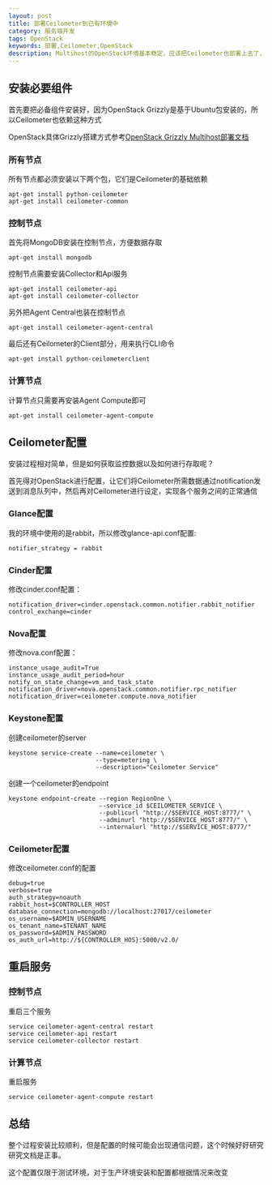 ```yaml
---
layout: post
title: 部署Ceilometer到已有环境中
category: 服务端开发
tags: OpenStack
keywords: 部署,Ceilometer,OpenStack
description: Multihost的OpenStack环境基本稳定，应该把Ceilometer也部署上去了，前后折腾了几次，总算部署完成
---
```


## 安装必要组件

首先要把必备组件安装好，因为OpenStack Grizzly是基于Ubuntu包安装的，所以Ceilometer也依赖这种方式

OpenStack具体Grizzly搭建方式参考[OpenStack Grizzly Multihost部署文档](/2013/05/13/openstack-grizzly-multihost-deployment-doc.html)

### 所有节点

所有节点都必须安装以下两个包，它们是Ceilometer的基础依赖

    apt-get install python-ceilometer 
    apt-get install ceilometer-common

### 控制节点

首先将MongoDB安装在控制节点，方便数据存取

    apt-get install mongodb

控制节点需要安装Collector和Api服务

    apt-get install ceilometer-api
    apt-get install ceilometer-collector

另外把Agent Central也装在控制节点

    apt-get install ceilometer-agent-central

最后还有Ceilometer的Client部分，用来执行CLI命令

    apt-get install python-ceilometerclient

### 计算节点

计算节点只需要再安装Agent Compute即可

    apt-get install ceilometer-agent-compute

## Ceilometer配置

安装过程相对简单，但是如何获取监控数据以及如何进行存取呢？

首先得对OpenStack进行配置，让它们将Ceilometer所需数据通过notification发送到消息队列中，然后再对Ceilometer进行设定，实现各个服务之间的正常通信

### Glance配置

我的环境中使用的是rabbit，所以修改glance-api.conf配置:

    notifier_strategy = rabbit

### Cinder配置

修改cinder.conf配置：

    notification_driver=cinder.openstack.common.notifier.rabbit_notifier
    control_exchange=cinder

### Nova配置

修改nova.conf配置：

    instance_usage_audit=True
    instance_usage_audit_period=hour
    notify_on_state_change=vm_and_task_state
    notification_driver=nova.openstack.common.notifier.rpc_notifier
    notification_driver=ceilometer.compute.nova_notifier

### Keystone配置

创建ceilometer的server

    keystone service-create --name=ceilometer \
                            --type=metering \
                            --description="Ceilometer Service"

创建一个ceilometer的endpoint

    keystone endpoint-create --region RegionOne \
                             --service_id $CEILOMETER_SERVICE \
                             --publicurl "http://$SERVICE_HOST:8777/" \
                             --adminurl "http://$SERVICE_HOST:8777/" \
                             --internalurl "http://$SERVICE_HOST:8777/"

### Ceilometer配置

修改ceilometer.conf的配置

    debug=true
    verbose=true
    auth_strategy=noauth
    rabbit_host=$CONTROLLER_HOST
    database_connection=mongodb://localhost:27017/ceilometer
    os_username=$ADMIN_USERNAME
    os_tenant_name=$TENANT_NAME
    os_password=$ADMIN_PASSWORD
    os_auth_url=http://${CONTROLLER_HOS}:5000/v2.0/

## 重启服务

### 控制节点

重启三个服务

    service ceilometer-agent-central restart
    service ceilometer-api restart
    service ceilometer-collector restart

### 计算节点

重启服务

    service ceilometer-agent-compute restart

## 总结

整个过程安装比较顺利，但是配置的时候可能会出现通信问题，这个时候好好研究研究文档是正事。

这个配置仅限于测试环境，对于生产环境安装和配置都根据情况来改变